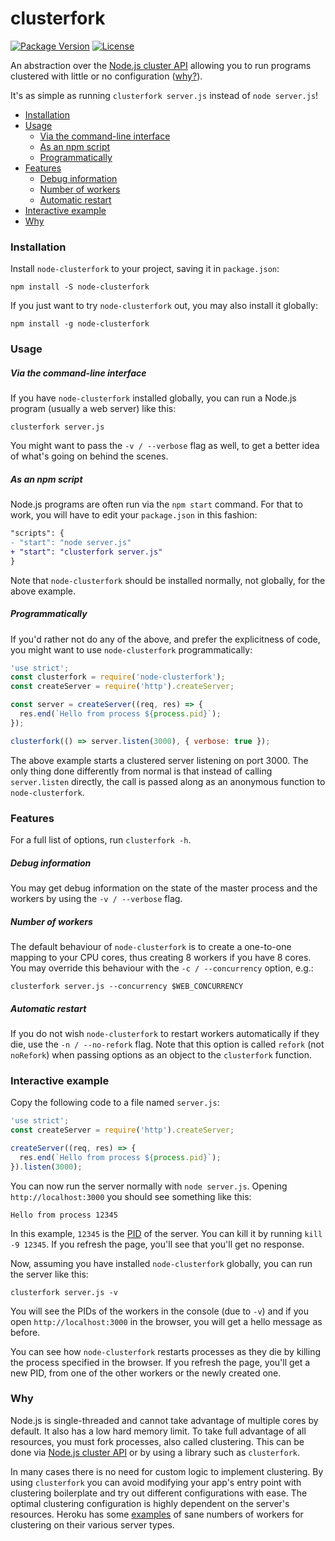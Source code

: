 # clusterfork

[![Package Version](https://img.shields.io/npm/v/node-clusterfork.svg)](https://www.npmjs.com/package/node-clusterfork)
[![License](https://img.shields.io/npm/l/node-clusterfork.svg)](https://tldrlegal.com/license/mit-license)

An abstraction over the
[Node.js cluster API](https://nodejs.org/api/cluster.html#cluster_cluster)
allowing you to run programs clustered with little or no configuration
([why?](#why)).

It's as simple as running `clusterfork server.js` instead of `node server.js`!

* [Installation](#installation)
* [Usage](#usage)
  * [Via the command-line interface](#via-the-command-line-interface)
  * [As an npm script](#as-an-npm-script)
  * [Programmatically](#programmatically)
* [Features](#features)
  * [Debug information](#debug-information)
  * [Number of workers](#number-of-workers)
  * [Automatic restart](#automatic-restart)
* [Interactive example](#interactive-example)
* [Why](#why)

### Installation

Install `node-clusterfork` to your project, saving it in `package.json`:

    npm install -S node-clusterfork

If you just want to try `node-clusterfork` out, you may also install it
globally:

    npm install -g node-clusterfork

### Usage

##### Via the command-line interface

If you have `node-clusterfork` installed globally, you can run a Node.js
program (usually a web server) like this:

    clusterfork server.js

You might want to pass the `-v / --verbose` flag as well, to get a better idea
of what's going on behind the scenes.

##### As an npm script

Node.js programs are often run via the `npm start` command. For that to work,
you will have to edit your `package.json` in this fashion:

```diff
"scripts": {
- "start": "node server.js"
+ "start": "clusterfork server.js"
}
```

Note that `node-clusterfork` should be installed normally, not globally, for
the above example.

##### Programmatically

If you'd rather not do any of the above, and prefer the explicitness of code,
you might want to use `node-clusterfork` programmatically:

```javascript
'use strict';
const clusterfork = require('node-clusterfork');
const createServer = require('http').createServer;

const server = createServer((req, res) => {
  res.end(`Hello from process ${process.pid}`);
});

clusterfork(() => server.listen(3000), { verbose: true });
```

The above example starts a clustered server listening on port 3000. The only
thing done differently from normal is that instead of calling `server.listen`
directly, the call is passed along as an anonymous function to
`node-clusterfork`.

### Features

For a full list of options, run `clusterfork -h`.

##### Debug information

You may get debug information on the state of the master process and the
workers by using the `-v / --verbose` flag.

##### Number of workers

The default behaviour of `node-clusterfork` is to create a one-to-one mapping
to your CPU cores, thus creating 8 workers if you have 8 cores. You may
override this behaviour with the `-c / --concurrency` option, e.g.:

    clusterfork server.js --concurrency $WEB_CONCURRENCY

##### Automatic restart

If you do not wish `node-clusterfork` to restart workers automatically if they
die, use the `-n / --no-refork` flag. Note that this option is called `refork`
(not `noRefork`) when passing options as an object to the `clusterfork`
function.

### Interactive example

Copy the following code to a file named `server.js`:

```javascript
'use strict';
const createServer = require('http').createServer;

createServer((req, res) => {
  res.end(`Hello from process ${process.pid}`);
}).listen(3000);
```

You can now run the server normally with `node server.js`. Opening
`http://localhost:3000` you should see something like this:

    Hello from process 12345

In this example, `12345` is the
[PID](https://en.wikipedia.org/wiki/Process_identifier) of the server. You can
kill it by running `kill -9 12345`. If you refresh the page, you'll see that
you'll get no response.

Now, assuming you have installed `node-clusterfork` globally, you can run the
server like this:

    clusterfork server.js -v

You will see the PIDs of the workers in the console (due to `-v`) and if you
open `http://localhost:3000` in the browser, you will get a hello message as
before.

You can see how `node-clusterfork` restarts processes as they die by killing
the process specified in the browser. If you refresh the page, you'll get a new
PID, from one of the other workers or the newly created one.

### Why

Node.js is single-threaded and cannot take advantage of multiple cores by
default. It also has a low hard memory limit. To take full advantage of all 
resources, you must fork processes, also called clustering. This can be done
via [Node.js cluster API](https://nodejs.org/api/cluster.html#cluster_cluster)
or by using a library such as `clusterfork`.

In many cases there is no need for custom logic to implement clustering. By
using `clusterfork` you can avoid modifying your app's entry point with
clustering boilerplate and try out different configurations with ease. The
optimal clustering configuration is highly dependent on the server's resources.
Heroku has some
[examples](https://devcenter.heroku.com/articles/node-concurrency#defaults) of
sane numbers of workers for clustering on their various server types.
